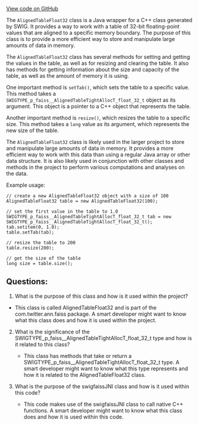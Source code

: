 [View code on GitHub](https://github.com/misbahsy/the-algorithm/ann/src/main/java/com/twitter/ann/faiss/swig/AlignedTableFloat32.java)

The `AlignedTableFloat32` class is a Java wrapper for a C++ class generated by SWIG. It provides a way to work with a table of 32-bit floating-point values that are aligned to a specific memory boundary. The purpose of this class is to provide a more efficient way to store and manipulate large amounts of data in memory.

The `AlignedTableFloat32` class has several methods for setting and getting the values in the table, as well as for resizing and clearing the table. It also has methods for getting information about the size and capacity of the table, as well as the amount of memory it is using.

One important method is `setTab()`, which sets the table to a specific value. This method takes a `SWIGTYPE_p_faiss__AlignedTableTightAllocT_float_32_t` object as its argument. This object is a pointer to a C++ object that represents the table.

Another important method is `resize()`, which resizes the table to a specific size. This method takes a `long` value as its argument, which represents the new size of the table.

The `AlignedTableFloat32` class is likely used in the larger project to store and manipulate large amounts of data in memory. It provides a more efficient way to work with this data than using a regular Java array or other data structure. It is also likely used in conjunction with other classes and methods in the project to perform various computations and analyses on the data. 

Example usage:

```
// create a new AlignedTableFloat32 object with a size of 100
AlignedTableFloat32 table = new AlignedTableFloat32(100);

// set the first value in the table to 1.0
SWIGTYPE_p_faiss__AlignedTableTightAllocT_float_32_t tab = new SWIGTYPE_p_faiss__AlignedTableTightAllocT_float_32_t();
tab.setitem(0, 1.0);
table.setTab(tab);

// resize the table to 200
table.resize(200);

// get the size of the table
long size = table.size();
```
## Questions: 
 1. What is the purpose of this class and how is it used within the project?
   - This class is called AlignedTableFloat32 and is part of the com.twitter.ann.faiss package. A smart developer might want to know what this class does and how it is used within the project.

2. What is the significance of the SWIGTYPE_p_faiss__AlignedTableTightAllocT_float_32_t type and how is it related to this class?
   - This class has methods that take or return a SWIGTYPE_p_faiss__AlignedTableTightAllocT_float_32_t type. A smart developer might want to know what this type represents and how it is related to the AlignedTableFloat32 class.

3. What is the purpose of the swigfaissJNI class and how is it used within this code?
   - This code makes use of the swigfaissJNI class to call native C++ functions. A smart developer might want to know what this class does and how it is used within this code.